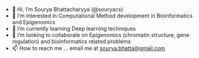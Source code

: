 - 👋 Hi, I’m Sourya Bhattacharyya (@souryacs)
- 👀 I’m interested in Computational Method development in Bioinformatics and Epigenomics
- 🌱 I’m currently learning Deep learning techniques
- 💞️ I’m looking to collaborate on Epigenomics (chromatin structure, gene regulation) and bioinformatics related problems
- 📫 How to reach me ... email me at sourya.bhatta@gmail.com

<!---
souryacs/souryacs is a ✨ special ✨ repository because its `README.md` (this file) appears on your GitHub profile.
You can click the Preview link to take a look at your changes.
--->
